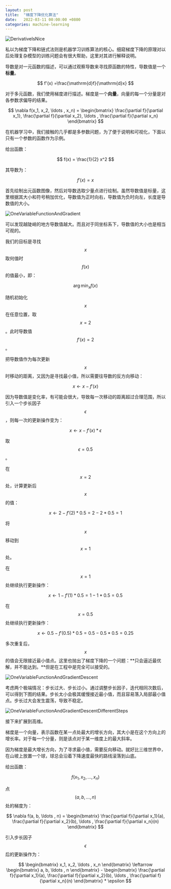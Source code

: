 ```yaml
---
layout: post
title:  "梯度下降优化算法"
date:   2022-03-11 00:00:00 +0800
categories: machine-learning
---
```

![DerivativeIsNice](/images/posts/DerivativeIsNice.jpg)

私以为梯度下降和链式法则是机器学习训练算法的核心。细窥梯度下降的原理对以后处理复杂模型的训练问题会有很大帮助，这里对其进行解释说明。

导数是对一元函数的描述，可以通过观察导数来寻找原函数的特性，导数值是一个**标量**。

$$ f'(x) =\frac{\mathrm{d}f}{\mathrm{d}x} $$

对于多元函数，我们使用梯度进行描述。梯度是一个**向量**，向量的每一个分量是对各参数求偏导的结果。

$$ \nabla f(x_1, x_2, \ldots , x_n) = \begin{bmatrix} \frac{\partial f}{\partial x_1}, \frac{\partial f}{\partial x_2}, \ldots , \frac{\partial f}{\partial x_n} \end{bmatrix} $$

在机器学习中，我们接触的几乎都是多参数问题，为了便于说明和可视化，下面以只有一个参数的函数作为示例。

给出函数：

$$ f(x) = \frac{1}{2} x^2 $$

其导数为：

$$ f'(x) = x $$

首先绘制出元函数图像，然后对导数选取少量点进行绘制。虽然导数值是标量，这里根据其大小和符号稍加优化，导数值为正时向右，导数值为负时向左，长度是导数值的大小。

![OneVariableFunctionAndGradient](/images/posts/OneVariableFunctionAndGradient.png)

可以发现越陡峭的地方导数值越大。而且对于同坐标系下，导数值的大小也是相当可观的。

我们的目标是寻找 $$ x $$ 取何值时 $$ f(x) $$ 的值最小，即：

$$ \arg \min_{x} f(x) $$

随机初始化 $$ x $$ 在任意位置，取 $$ x = 2 $$。此时导数值 $$ f'(x) = 2 $$。

把导数值作为每次更新 $$ x $$ 时移动的距离，又因为是寻找最小值，所以需要往导数的反方向移动：

$$ x \leftarrow x - f'(x) $$

因为导数值是变化率，有可能会很大，导致每一次移动的距离超过合理范围，所以引入一个步长因子 $$ \epsilon $$，则每一次的更新操作变为：

$$ x \leftarrow x - f'(x) * \epsilon $$

取 $$ \epsilon = 0.5 $$。

在 $$ x = 2 $$ 处，计算更新后 $$ x $$ 的值：

$$ x \leftarrow 2 - f'(2) * 0.5 = 2 - 2 * 0.5 = 1 $$

将 $$ x $$ 移动到 $$ x = 1 $$ 处。

在 $$ x = 1 $$ 处继续执行更新操作：

$$ x \leftarrow 1 - f'(1) * 0.5 = 1 - 1 * 0.5 = 0.5 $$

在 $$ x = 0.5 $$ 处继续执行更新操作：

$$ x \leftarrow 0.5 - f'(0.5) * 0.5 = 0.5 - 0.5 * 0.5 = 0.25 $$

多次重复后，$$ x $$ 的值会无限接近最小值点。这里也抛出了梯度下降的一个问题：**只会逼近最优解，并不能达到。**但是在工程中是完全可以接受的。

![OneVariableFunctionAndGradientDescent](/images/posts/OneVariableFunctionAndGradientDescent.png)

考虑两个极端情况：步长过大、步长过小。通过调整步长因子，迭代相同次数后，可以得到下图的结果。步长太小会极其缓慢接近最小值，而且容易落入局部最小值点。步长过大会发生震荡，导致不稳定。

![OneVariableFunctionAndGradientDescentDifferentSteps](/images/posts/OneVariableFunctionAndGradientDescentDifferentSteps.png)

接下来扩展到高维。

梯度是一个向量，表示函数在某一点处最大的增长方向，其大小是在这个方向上的增长率。对于每一个分量，则是该点对于某一维度上的最大斜率。

因为梯度是最大增长方向，为了寻求最小值，需要反向移动。就好比三维世界中，在山坡上放置一个球，球总会沿着下降速度最快的路线滚落到山底。

给出函数：

$$ f(x_1, x_2, \ldots , x_n) $$

点 $$ (a, b, \ldots , n) $$ 处的梯度为：

$$ \nabla f(a, b, \ldots , n) = \begin{bmatrix} \frac{\partial f}{\partial x_1}(a), \frac{\partial f}{\partial x_2}(b), \ldots , \frac{\partial f}{\partial x_n}(n) \end{bmatrix} $$

引入步长因子 $$ \epsilon $$ 后的更新操作为：

$$ \begin{bmatrix} x_1, x_2, \ldots , x_n \end{bmatrix} \leftarrow \begin{bmatrix} a, b, \ldots , n \end{bmatrix} - \begin{bmatrix} \frac{\partial f}{\partial x_1}(a), \frac{\partial f}{\partial x_2}(b), \ldots , \frac{\partial f}{\partial x_n}(n) \end{bmatrix} * \epsilon $$
